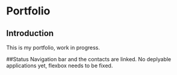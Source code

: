 # Portfolio

## Introduction
This is my portfolio, work in progress.

##Status
Navigation bar and the contacts are linked.
No deplyable applications yet, flexbox needs to be fixed.
